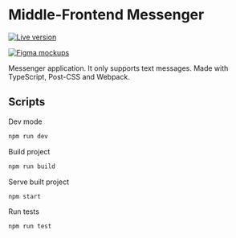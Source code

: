 # Middle-Frontend Messenger

[![Live version](https://img.shields.io/website-up-down-green-red/http/nimura-messenger.onrender.com.svg)](https://nimura-messenger.onrender.com/)

[![Figma mockups](https://img.shields.io/badge/Figma-black?style=for-the-badge&logo=figma&logoColor=a259ff)](https://www.figma.com/file/3HNQs7W3ycbnq6RgKppFfE/messenger_praktikum?node-id=0%3A1&t=OApZEFNbugkSvnzX-1)

Messenger application.
It only supports text messages.
Made with TypeScript, Post-CSS and Webpack.

## Scripts

Dev mode
```bash
npm run dev
```

Build project
```bash
npm run build
```

Serve built project
```bash
npm start
```

Run tests
```bash
npm run test
```

